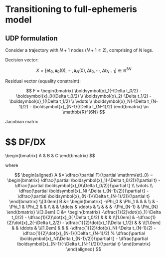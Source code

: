 # Transitioning to full-ephemeris model

## UDP formulation

Consider a trajectory with $N+1$ nodes ($N+1 \geq 2$), comprising of $N$ legs. 

Decision vector:

$$
X = \left[ \mathrm{et}_0, \boldsymbol{x}_0(0), \cdots, \boldsymbol{x}_N(0), \Delta t_0, \cdots, \Delta t_{N-1} \right]
\in \mathbb{R}^{8N}
$$

Residual vector (equality constraint):

$$
F = \begin{bmatrix}
    \boldsymbol{x}_1(-\Delta t_0/2) - \boldsymbol{x}_0(\Delta t_0/2)
    \\
    \boldsymbol{x}_2(-\Delta t_1/2) - \boldsymbol{x}_1(\Delta t_1/2) 
    \\
    \vdots
    \\
    \boldsymbol{x}_N(-\Delta t_{N-1}/2) - \boldsymbol{x}_{N-1}(\Delta t_{N-1}/2) 
\end{bmatrix}
\in \mathbb{R}^{6N}
$$

Jacobian matrix

$$
DF/DX
= 
\begin{bmatrix}
    A & B & C
\end{bmatrix}
$$

where 

$$
\begin{aligned}
    A &= \dfrac{\partial F}{\partial \mathrm{et}_0}
    = \begin{bmatrix}
        \dfrac{\partial \boldsymbol{x}_1(-\Delta t_0/2)}{\partial t}
        -
        \dfrac{\partial \boldsymbol{x}_0(\Delta t_0/2)}{\partial t}
        \\
        \vdots
        \\
        \dfrac{\partial \boldsymbol{x}_N(-\Delta t_{N-1}/2)}{\partial t}
        -
        \dfrac{\partial \boldsymbol{x}_{N-1}(\Delta t_{N-1}/2)}{\partial t}
    \end{bmatrix}
    \\[3.0em]
    B &= \begin{bmatrix}
        -\Phi_0 & \Phi_1 & & & 
        \\
         & -\Phi_1 & \Phi_2 & &
        \\
        & & \ddots & \ddots & 
        \\
         & & & -\Phi_{N-1} & \Phi_{N}
    \end{bmatrix}
    \\[3.0em]
    C &= \begin{bmatrix}
        -\dfrac{1}{2}\dot{x}_1(-\Delta t_0/2) - \dfrac{1}{2}\dot{x}_0( \Delta t_0/2)
        & & & 
        \\[1.0em]
         & 
         -\dfrac{1}{2}\dot{x}_2(-\Delta t_2/2) - \dfrac{1}{2}\dot{x}_1(\Delta t_1/2)
          & &
        \\[1.0em]
        & & \ddots  & 
        \\[1.0em]
         & & &
         -\dfrac{1}{2}\dot{x}_N(-\Delta t_{N-1}/2) - \dfrac{1}{2}\dot{x}_{N-1}(\Delta t_{N-1}/2)
         % \dfrac{\partial \boldsymbol{x}_N(\Delta t_{N-1}/2)}{\partial t} - \dfrac{\partial \boldsymbol{x}_{N-1}(-\Delta t_{N-1}/2)}{\partial t}
    \end{bmatrix}
\end{aligned}
$$
